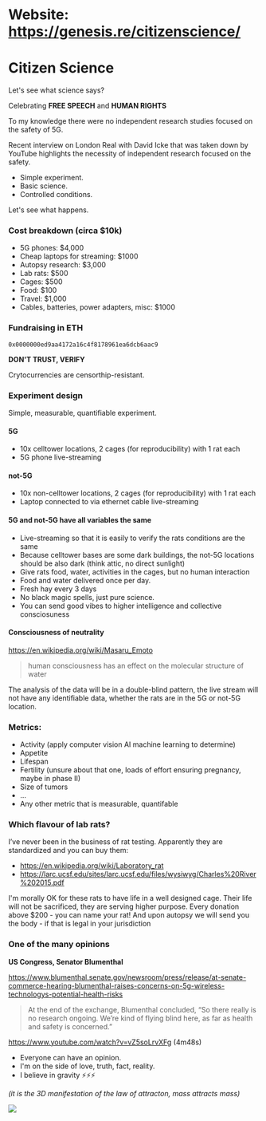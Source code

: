 # Website: https://genesis.re/citizenscience/

# Citizen Science

Let's see what science says?

Celebrating **FREE SPEECH** and **HUMAN RIGHTS**

To my knowledge there were no independent research studies focused on the safety of 5G.

Recent interview on London Real with David Icke that was taken down by YouTube highlights the necessity of independent research focused on the safety.

- Simple experiment.
- Basic science.
- Controlled conditions.

Let's see what happens.

### Cost breakdown (circa $10k)

- 5G phones: $4,000
- Cheap laptops for streaming: $1000
- Autopsy research: $3,000
- Lab rats: $500
- Cages: $500
- Food: $100
- Travel: $1,000
- Cables, batteries, power adapters, misc: $1000

### Fundraising in ETH
`0x0000000ed9aa4172a16c4f8178961ea6dcb6aac9`

**DON'T TRUST, VERIFY**

Crytocurrencies are censorthip-resistant.

### Experiment design
Simple, measurable, quantifiable experiment.

#### 5G
* 10x celltower locations, 2 cages (for reproducibility) with 1 rat each  
* 5G phone live-streaming 

#### not-5G
* 10x non-celltower locations, 2 cages (for reproducibility) with 1 rat each  
* Laptop connected to via ethernet cable live-streaming 


#### 5G and not-5G have all variables the same
* Live-streaming so that it is easily to verify the rats conditions are the same
* Because celltower bases are some dark buildings, the not-5G locations should be also dark (think attic, no direct sunlight)
* Give rats food, water, activities in the cages, but no human interaction
* Food and water delivered once per day.
* Fresh hay every 3 days
* No black magic spells, just pure science.
* You can send good vibes to higher intelligence and collective consciosuness 

#### Consciousness of neutrality
https://en.wikipedia.org/wiki/Masaru_Emoto
> human consciousness has an effect on the molecular structure of water

The analysis of the data will be in a double-blind pattern, the live stream will not have any identifiable data, whether the rats are in the 5G or not-5G location.

### Metrics:
* Activity (apply computer vision AI machine learning to determine)
* Appetite
* Lifespan
* Fertility (unsure about that one, loads of effort ensuring pregnancy, maybe in phase II)
* Size of tumors
* ...
* Any other metric that is measurable, quantifable

### Which flavour of lab rats?
I’ve never been in the business of rat testing. Apparently they are standardized and you can buy them:
* https://en.wikipedia.org/wiki/Laboratory_rat
* https://larc.ucsf.edu/sites/larc.ucsf.edu/files/wysiwyg/Charles%20River%202015.pdf

I'm morally OK for these rats to have life in a well designed cage. Their life will not be sacrificed, they are serving higher purpose. Every donation above $200 - you can name your rat! And upon autopsy we will send you the body - if that is legal in your jurisdiction

### One of the many opinions

**US Congress, Senator Blumenthal**

https://www.blumenthal.senate.gov/newsroom/press/release/at-senate-commerce-hearing-blumenthal-raises-concerns-on-5g-wireless-technologys-potential-health-risks

> At the end of the exchange, Blumenthal concluded, “So there really is no research ongoing.  We’re kind of flying blind here, as far as health and safety is concerned.”

https://www.youtube.com/watch?v=vZ5soLrvXFg (4m48s)

- Everyone can have an opinion. 
- I'm on the side of love, truth, fact, reality. 
- I believe in gravity ⚡️⚡️⚡️

*(it is the 3D manifestation of the law of attracton, mass attracts mass)*

![](https://i.imgur.com/kqv6HqJ.jpg)
